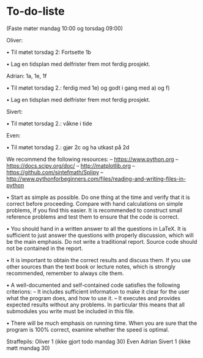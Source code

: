 # To-do-liste
(Faste møter mandag 10:00 og torsdag 09:00)

Oliver: 

• Til møtet torsdag 2: Fortsette 1b

• Lag en tidsplan med delfrister frem mot ferdig prosjekt. 

Adrian: 1a, 1e, 1f

• Til møtet torsdag 2.: ferdig med 1e) og godt i gang med a) og f)

• Lag en tidsplan med delfrister frem mot ferdig prosjekt. 

Sivert:

• Til møtet torsdag 2.: våkne i tide

Even: 

• Til møtet torsdag 2.: gjør 2c og ha utkast på 2d

 We recommend the following resources:
– https://www.python.org
– https://docs.scipy.org/doc/
– http://matplotlib.org
– https://github.com/sintefmath/Splipy
– http://www.pythonforbeginners.com/files/reading-and-writing-files-in-python

• Start as simple as possible. Do one thing at the time and verify that it is correct
before proceeding. Compare with hand calculations on simple problems, if you find
this easier. It is recommended to construct small reference problems and test them
to ensure that the code is correct.

• You should hand in a written answer to all the questions in LaTeX. It is sufficient to
just answer the questions with properly discussion, which will be the main emphasis.
Do not write a traditional report. Source code should not be contained in the report.

• It is important to obtain the correct results and discuss them. If you use other sources
than the text book or lecture notes, which is strongly recommended, remember to
always cite them.

• A well-documented and self-contained code satisfies the following criterions:
– It includes sufficient information to make it clear for the user what the program
does, and how to use it.
– It executes and provides expected results without any problems. In particular
this means that all submodules you write must be included in this file.

• There will be much emphasis on running time. When you are sure that the program
is 100% correct, examine whether the speed is optimal.

Straffepils: 
Oliver 1 (ikke gjort todo mandag 30)
Even 
Adrian 
Sivert 1 (ikke møtt mandag 30)
